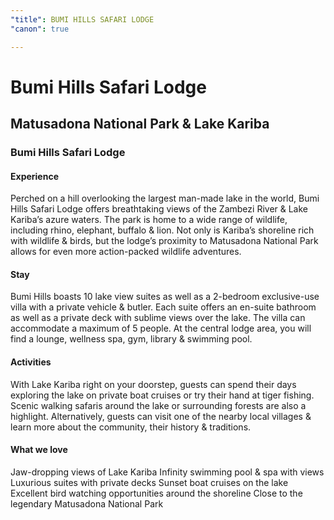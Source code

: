 ```yaml
---
"title": BUMI HILLS SAFARI LODGE
"canon": true

---
```


# Bumi Hills Safari Lodge
## Matusadona National Park & Lake Kariba
### Bumi Hills Safari Lodge

#### Experience
Perched on a hill overlooking the largest man-made lake in the world, Bumi Hills Safari Lodge offers breathtaking views of the Zambezi River &amp; Lake Kariba’s azure waters.
The park is home to a wide range of wildlife, including rhino, elephant, buffalo &amp; lion.  Not only is Kariba’s shoreline rich with wildlife &amp; birds, but the lodge’s proximity to Matusadona National Park allows for even more action-packed wildlife adventures.

#### Stay
Bumi Hills boasts 10 lake view suites as well as a 2-bedroom exclusive-use villa with a private vehicle &amp; butler.
Each suite offers an en-suite bathroom as well as a private deck with sublime views over the lake.  The villa can accommodate a maximum of 5 people.
At the central lodge area, you will find a lounge, wellness spa, gym, library &amp; swimming pool.

#### Activities
With Lake Kariba right on your doorstep, guests can spend their days exploring the lake on private boat cruises or try their hand at tiger fishing.  
Scenic walking safaris around the lake or surrounding forests are also a highlight.  Alternatively, guests can visit one of the nearby local villages &amp; learn more about the community, their history &amp; traditions.


#### What we love
Jaw-dropping views of Lake Kariba
Infinity swimming pool &amp; spa with views
Luxurious suites with private decks
Sunset boat cruises on the lake
Excellent bird watching opportunities around the shoreline
Close to the legendary Matusadona National Park